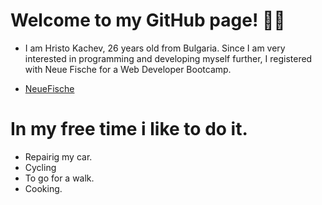 # Welcome to my GitHub page! 👋🏼

- I am Hristo Kachev,  26 years old from Bulgaria. Since I am very interested in programming and developing myself further, I registered with Neue Fische for a Web Developer Bootcamp.

- [NeueFische](https://www.neuefische.de)

# In my free time i like to do it.
- Repairig my car.
- Cycling
- To go for a walk.
- Cooking.

